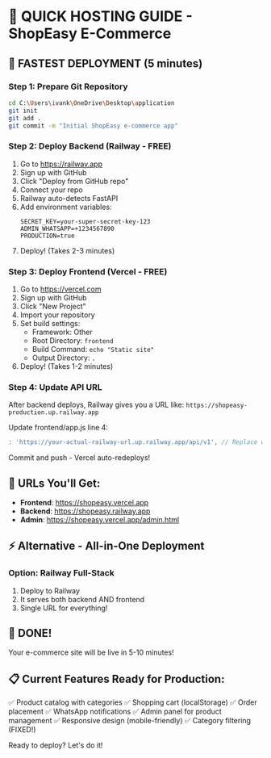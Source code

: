 # 🚀 QUICK HOSTING GUIDE - ShopEasy E-Commerce

## 🎯 FASTEST DEPLOYMENT (5 minutes)

### Step 1: Prepare Git Repository
```bash
cd C:\Users\ivank\OneDrive\Desktop\application
git init
git add .
git commit -m "Initial ShopEasy e-commerce app"
```

### Step 2: Deploy Backend (Railway - FREE)
1. Go to https://railway.app
2. Sign up with GitHub
3. Click "Deploy from GitHub repo"
4. Connect your repo
5. Railway auto-detects FastAPI
6. Add environment variables:
   ```
   SECRET_KEY=your-super-secret-key-123
   ADMIN_WHATSAPP=+1234567890
   PRODUCTION=true
   ```
7. Deploy! (Takes 2-3 minutes)

### Step 3: Deploy Frontend (Vercel - FREE)
1. Go to https://vercel.com
2. Sign up with GitHub
3. Click "New Project"
4. Import your repository
5. Set build settings:
   - Framework: Other
   - Root Directory: `frontend`
   - Build Command: `echo "Static site"`
   - Output Directory: `.`
6. Deploy! (Takes 1-2 minutes)

### Step 4: Update API URL
After backend deploys, Railway gives you a URL like:
`https://shopeasy-production.up.railway.app`

Update frontend/app.js line 4:
```javascript
: 'https://your-actual-railway-url.up.railway.app/api/v1', // Replace with your Railway URL
```

Commit and push - Vercel auto-redeploys!

## 🔗 URLs You'll Get:
- **Frontend**: https://shopeasy.vercel.app
- **Backend**: https://shopeasy.railway.app  
- **Admin**: https://shopeasy.vercel.app/admin.html

## ⚡ Alternative - All-in-One Deployment

### Option: Railway Full-Stack
1. Deploy to Railway
2. It serves both backend AND frontend
3. Single URL for everything!

## 🎉 DONE!
Your e-commerce site will be live in 5-10 minutes!

## 📋 Current Features Ready for Production:
✅ Product catalog with categories
✅ Shopping cart (localStorage)
✅ Order placement
✅ WhatsApp notifications
✅ Admin panel for product management
✅ Responsive design (mobile-friendly)
✅ Category filtering (FIXED!)

Ready to deploy? Let's do it!